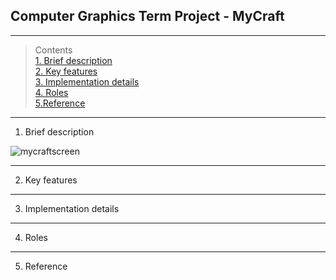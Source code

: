 ## Computer Graphics Term Project - MyCraft

***
> Contents <br>
> [1. Brief description](#1-brief-description) <br>
> [2. Key features](#2-key-features) <br>
> [3. Implementation details](#3-implementation-details)<br>
> [4. Roles](#4-roles)<br>
> [5.Reference](#5-reference)<br>

***
 1. Brief description

![mycraftscreen](https://user-images.githubusercontent.com/57945707/140688092-02ccec36-05bf-45c5-8188-4b5868706e21.PNG)

***
 2. Key features

***
 3. Implementation details

***
 4. Roles

***
 5. Reference
